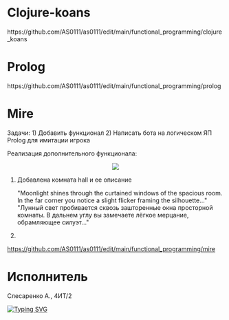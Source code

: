 <h1>Clojure-koans</h1>
https://github.com/AS0111/as0111/edit/main/functional_programming/clojure_koans
<h1>Prolog</h1>
https://github.com/AS0111/as0111/edit/main/functional_programming/prolog
<h1>Mire</h1>
Задачи:
1) Добавить функционал
2) Написать бота на логическом ЯП Prolog для имитации игрока

Реализация дополнительного функционала:

<p align="center">
   <img src="https://github.com/AS0111/as0111/edit/main/functional_programming/mire/src/img/mire.png">
</p>

1) Добавлена комната hall и ее описание
   
   "Moonlight shines through the curtained windows of the spacious room.
In the far corner you notice a slight flicker framing the silhouette..."
   "Лунный свет пробивается сквозь зашторенные окна просторной комнаты.
В дальнем углу вы замечаете лёгкое мерцание, обрамляющее силуэт..."

2)



https://github.com/AS0111/as0111/edit/main/functional_programming/mire

<h1>Исполнитель</h1>


Слесаренко А., 4ИТ/2

[![Typing SVG](https://readme-typing-svg.herokuapp.com?color=%2336BCF7&lines=Computer+science+student)](https://git.io/typing-svg)
